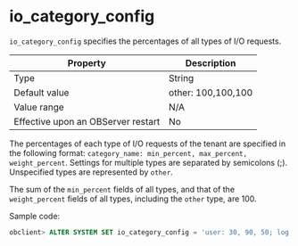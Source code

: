 io_category_config
=======================================

`io_category_config` specifies the percentages of all types of I/O requests.


| **Property** | **Description** |
|------------------|--------------------|
| Type | String |
| Default value | other: 100,100,100 |
| Value range | N/A |
| Effective upon an OBServer restart | No |



The percentages of each type of I/O requests of the tenant are specified in the following format: `category_name: min_percent, max_percent, weight_percent`. Settings for multiple types are separated by semicolons (;). Unspecified types are represented by `other`.

The sum of the `min_percent` fields of all types, and that of the `weight_percent` fields of all types, including the `other` type, are 100.

Sample code:

```sql
obclient> ALTER SYSTEM SET io_category_config = 'user: 30, 90, 50; log: 30, 90, 30; sys: 10, 10, 10; other: 30, 100, 10;';
```

